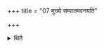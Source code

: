 +++
title = "07 मुख्ये सम्पातमवनयति"

+++

<details><summary>थिते</summary>

7. He pours the remnant into the principal goblet.  
</details>
